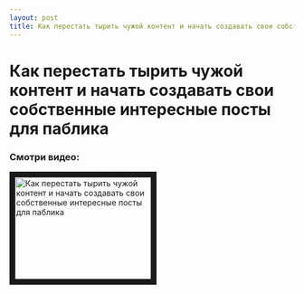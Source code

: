 ```yaml
---
layout: post
title: Как перестать тырить чужой контент и начать создавать свои собственные интересные посты для паблика
---
```


# Как перестать тырить чужой контент и начать создавать свои собственные интересные посты для паблика

### Смотри видео:

<a href="http://www.youtube.com/watch?feature=player_embedded&v=3weWaGhLs4o
" target="_blank"><img src="http://img.youtube.com/vi/3weWaGhLs4o/0.jpg" 
alt="Как перестать тырить чужой контент и начать создавать свои собственные интересные посты для паблика" width="240" height="180" border="10" /></a>
